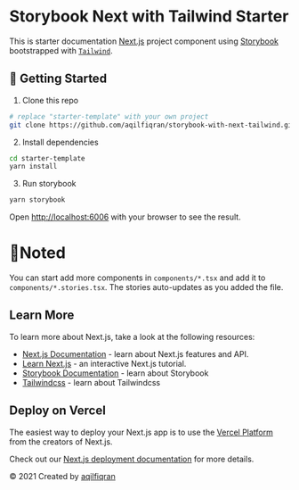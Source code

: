 # Storybook Next with Tailwind Starter

This is starter documentation [Next.js](https://nextjs.org/) project component using [Storybook](https://storybook.js.org/Storybook) bootstrapped with [`Tailwind`](https://tailwindcss.com/).

## 🚀 Getting Started
1. Clone this repo
```bash
# replace "starter-template" with your own project
git clone https://github.com/aqilfiqran/storybook-with-next-tailwind.git "starter-template"
```
2. Install dependencies
```bash
cd starter-template
yarn install 
```

3. Run storybook
```bash
yarn storybook
```
Open [http://localhost:6006](http://localhost:3000) with your browser to see the result.

# 📝Noted
You can start add more components in `components/*.tsx` and add it to `components/*.stories.tsx`. The stories auto-updates as you added the file.

## Learn More

To learn more about Next.js, take a look at the following resources:

- [Next.js Documentation](https://nextjs.org/docs) - learn about Next.js features and API.
- [Learn Next.js](https://nextjs.org/learn) - an interactive Next.js tutorial.
- [Storybook Documentation](https://storybook.js.org/docs/react/get-started/introduction) - learn about Storybook
- [Tailwindcss](https://tailwindcss.com/docs) - learn about Tailwindcss

## Deploy on Vercel

The easiest way to deploy your Next.js app is to use the [Vercel Platform](https://vercel.com/new?utm_medium=default-template&filter=next.js&utm_source=create-next-app&utm_campaign=create-next-app-readme) from the creators of Next.js.

Check out our [Next.js deployment documentation](https://nextjs.org/docs/deployment) for more details.

© 2021 Created by [aqilfiqran](https://github.com/aqilfiqran)
